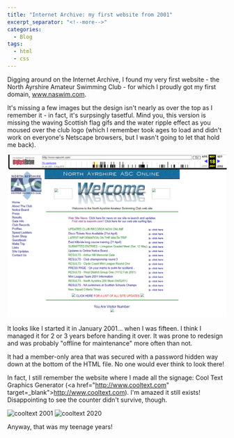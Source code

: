 ```yaml
---
title: "Internet Archive: my first website from 2001"
excerpt_separator: "<!--more-->"
categories:
  - Blog
tags:
  - html
  - css
---
```

 
Digging around on the Internet Archive, I found my very first website - the North Ayrshire Amateur Swimming Club - for which I proudly got my first domain, www.naswim.com. 
 
It's missing a few images but the design isn't nearly as over the top as I remember it - in fact, it's surpsingly tasetful. Mind you, this version is missing the waving Scottish flag gifs and the water ripple effect as you moused over the club logo (which I remember took ages to load and didn't work on everyone's Netscape browsers, but I wasn't going to let that hold me back).

<img src="assets/images/naswimdotcom.png" alt="naswim.com">
 
It looks like I started it in January 2001... when I was fifteen. I think I managed it for 2 or 3 years before handing it over. It was prone to redesign and was probably "offline for maintenance" more often than not.
 
It had a member-only area that was secured with a password hidden way down at the bottom of the HTML file. No one would ever think to look there!

In fact, I still remember the website where I made all the signage: Cool Text Graphics Generator (<a href="http://www.cooltext.com" target=_blank">http://www.cooltext.com</a>). I'm amazed it still exists! Disappointing to see the counter didn't survive, though.

<img src="cooltext_2001.PNG" alt="cooltext 2001">

<img src="cooltext_2020.png" alt="cooltext 2020">

Anyway, that was my teenage years!